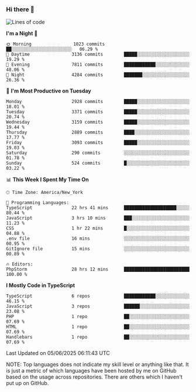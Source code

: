 ### Hi there 👋

<!--
**LynxJinxxy/LynxJinxxy** is a ✨ _special_ ✨ repository because its `README.md` (this file) appears on your GitHub profile.

Here are some ideas to get you started:

- 🔭 I’m currently working on ...
- 🌱 I’m currently learning ...
- 👯 I’m looking to collaborate on ...
- 🤔 I’m looking for help with ...
- 💬 Ask me about ...
- 📫 How to reach me: ...
- 😄 Pronouns: ...
- ⚡ Fun fact: ...
-->

<!--START_SECTION:waka-->
![Lines of code](https://img.shields.io/badge/From%20Hello%20World%20I%27ve%20Written-24.8%20million%20lines%20of%20code-blue)

**I'm a Night 🦉** 

```text
🌞 Morning                1023 commits        ██░░░░░░░░░░░░░░░░░░░░░░░   06.29 % 
🌆 Daytime                3136 commits        █████░░░░░░░░░░░░░░░░░░░░   19.29 % 
🌃 Evening                7811 commits        ████████████░░░░░░░░░░░░░   48.06 % 
🌙 Night                  4284 commits        ███████░░░░░░░░░░░░░░░░░░   26.36 % 
```
📅 **I'm Most Productive on Tuesday** 

```text
Monday                   2928 commits        █████░░░░░░░░░░░░░░░░░░░░   18.01 % 
Tuesday                  3371 commits        █████░░░░░░░░░░░░░░░░░░░░   20.74 % 
Wednesday                3159 commits        █████░░░░░░░░░░░░░░░░░░░░   19.44 % 
Thursday                 2889 commits        ████░░░░░░░░░░░░░░░░░░░░░   17.77 % 
Friday                   3093 commits        █████░░░░░░░░░░░░░░░░░░░░   19.03 % 
Saturday                 290 commits         ░░░░░░░░░░░░░░░░░░░░░░░░░   01.78 % 
Sunday                   524 commits         █░░░░░░░░░░░░░░░░░░░░░░░░   03.22 % 
```


📊 **This Week I Spent My Time On** 

```text
🕑︎ Time Zone: America/New_York

💬 Programming Languages: 
TypeScript               22 hrs 41 mins      ████████████████████░░░░░   80.44 % 
JavaScript               3 hrs 10 mins       ███░░░░░░░░░░░░░░░░░░░░░░   11.23 % 
CSS                      1 hr 22 mins        █░░░░░░░░░░░░░░░░░░░░░░░░   04.88 % 
.env file                16 mins             ░░░░░░░░░░░░░░░░░░░░░░░░░   00.95 % 
GitIgnore file           15 mins             ░░░░░░░░░░░░░░░░░░░░░░░░░   00.89 % 

🔥 Editors: 
PhpStorm                 28 hrs 12 mins      █████████████████████████   100.00 % 
```

**I Mostly Code in TypeScript** 

```text
TypeScript               6 repos             ████████████░░░░░░░░░░░░░   46.15 % 
JavaScript               3 repos             ██████░░░░░░░░░░░░░░░░░░░   23.08 % 
PHP                      1 repo              ██░░░░░░░░░░░░░░░░░░░░░░░   07.69 % 
HTML                     1 repo              ██░░░░░░░░░░░░░░░░░░░░░░░   07.69 % 
Handlebars               1 repo              ██░░░░░░░░░░░░░░░░░░░░░░░   07.69 % 
```




 Last Updated on 05/06/2025 06:11:43 UTC
<!--END_SECTION:waka-->
NOTE: Top languages does not indicate my skill level or anything like that. It is just a metric of which languages have been hosted by me on GitHub based on the usage across repositories. There are others which I haven't put up on GitHub.
